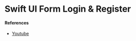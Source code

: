 # Swift UI Form Login & Register #


#### References ####
- [Youtube](https://www.youtube.com/watch?v=YJRApch2cc4)
